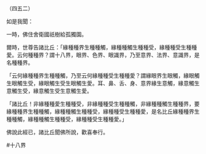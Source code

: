 （四五二）

如是我聞：

一時，佛住舍衛國祇樹給孤獨園。

爾時，世尊告諸比丘：「緣種種界生種種觸，緣種種觸生種種受，緣種種受生種種愛。云何種種界？謂十八界，眼界、色界、眼識界，乃至意界、法界、意識界，是名種種界。

「云何緣種種界生種種觸，乃至云何緣種種受生種種愛？謂緣眼界生眼觸，緣眼觸生眼觸生受，緣眼觸生受生眼觸生愛。耳、鼻、舌、身、意界緣生意觸，緣意觸生意觸生受，緣意觸生受生意觸生愛。

「諸比丘！非緣種種愛生種種受，非緣種種受生種種觸，非緣種種觸生種種界，要緣種種界生種種觸，緣種種觸生種種受，緣種種受生種種愛，是名比丘緣種種界生種種觸，緣種種觸生種種受，緣種種受生種種愛。」

佛說此經已，諸比丘聞佛所說，歡喜奉行。



#十八界
